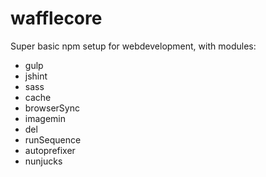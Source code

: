 # wafflecore

Super basic npm setup for webdevelopment, with modules:

- gulp
- jshint
- sass
- cache
- browserSync
- imagemin
- del
- runSequence
- autoprefixer
- nunjucks


